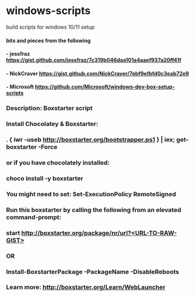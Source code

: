 # windows-scripts
build scripts for windows 10/11 setup

#### bits and pieces from the following
#### - jessfraz https://gist.github.com/jessfraz/7c319b046daa101a4aaef937a20ff41f
#### - NickCraver https://gist.github.com/NickCraver/7ebf9efbfd0c3eab72e9
#### - Microsoft https://github.com/Microsoft/windows-dev-box-setup-scripts

### Description: Boxstarter script

### Install Chocolatey & Boxstarter:
### 	. { iwr -useb http://boxstarter.org/bootstrapper.ps1 } | iex; get-boxstarter -Force
### or if you have chocolately installed: 


### choco install -y boxstarter


### You might need to set: Set-ExecutionPolicy RemoteSigned


### Run this boxstarter by calling the following from an **elevated** command-prompt:
### 	start http://boxstarter.org/package/nr/url?<URL-TO-RAW-GIST>
### OR
### 	Install-BoxstarterPackage -PackageName <URL-TO-RAW-GIST> -DisableReboots

  
### Learn more: http://boxstarter.org/Learn/WebLauncher
